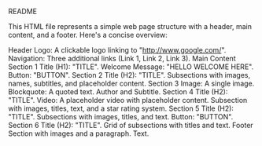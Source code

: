 README

This HTML file represents a simple web page structure with a header, main content, and a footer. Here's a concise overview:

Header
Logo: A clickable logo linking to "http://www.google.com/".
Navigation: Three additional links (Link 1, Link 2, Link 3).
Main Content
Section 1
Title (H1): "TITLE".
Welcome Message: "HELLO WELCOME HERE".
Button: "BUTTON".
Section 2
Title (H2): "TITLE".
Subsections with images, names, subtitles, and placeholder content.
Section 3
Image: A single image.
Blockquote: A quoted text.
Author and Subtitle.
Section 4
Title (H2): "TITLE".
Video: A placeholder video with placeholder content.
Subsection with images, titles, text, and a star rating system.
Section 5
Title (H2): "TITLE".
Subsections with images, titles, and text.
Button: "BUTTON".
Section 6
Title (H2): "TITLE".
Grid of subsections with titles and text.
Footer
Section with images and a paragraph.
Text.
